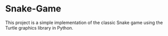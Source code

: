 # Snake-Game
This project is a simple implementation of the classic Snake game using the Turtle graphics library in Python.
